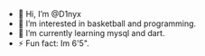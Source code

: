 - 👋 Hi, I’m @D1nyx
- 👀 I’m interested in basketball and programming.
- 🌱 I’m currently learning mysql and dart.
- ⚡ Fun fact: Im 6'5".
